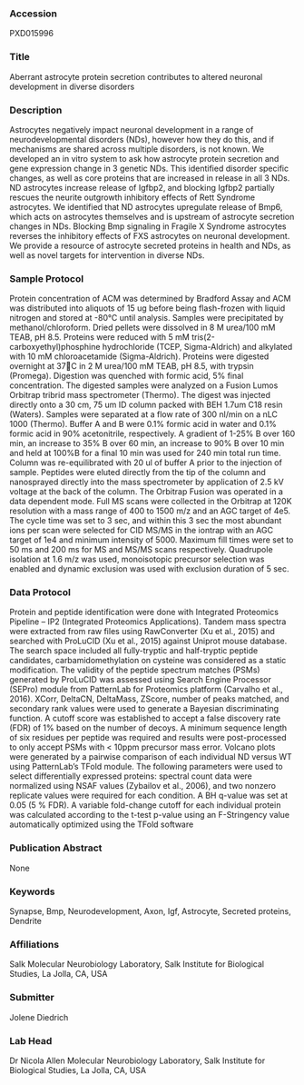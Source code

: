 ### Accession
PXD015996

### Title
Aberrant astrocyte protein secretion contributes to altered neuronal development in diverse disorders

### Description
Astrocytes negatively impact neuronal development in a range of neurodevelopmental disorders (NDs), however how they do this, and if mechanisms are shared across multiple disorders, is not known. We developed an in vitro system to ask how astrocyte protein secretion and gene expression change in 3 genetic NDs. This identified disorder specific changes, as well as core proteins that are increased in release in all 3 NDs. ND astrocytes increase release of Igfbp2, and blocking Igfbp2 partially rescues the neurite outgrowth inhibitory effects of Rett Syndrome astrocytes. We identified that ND astrocytes upregulate release of Bmp6, which acts on astrocytes themselves and is upstream of astrocyte secretion changes in NDs. Blocking Bmp signaling in Fragile X Syndrome astrocytes reverses the inhibitory effects of FXS astrocytes on neuronal development. We provide a resource of astrocyte secreted proteins in health and NDs, as well as novel targets for intervention in diverse NDs.

### Sample Protocol
Protein concentration of ACM was determined by Bradford Assay and ACM was distributed into aliquots of 15 ug before being flash-frozen with liquid nitrogen and stored at -80°C until analysis. Samples were precipitated by methanol/chloroform. Dried pellets were dissolved in 8 M urea/100 mM TEAB, pH 8.5. Proteins were reduced with 5 mM tris(2-carboxyethyl)phosphine hydrochloride (TCEP, Sigma-Aldrich) and alkylated with 10 mM chloroacetamide (Sigma-Aldrich). Proteins were digested overnight at 37C in 2 M urea/100 mM TEAB, pH 8.5, with trypsin (Promega). Digestion was quenched with formic acid, 5% final concentration. The digested samples were analyzed on a Fusion Lumos Orbitrap tribrid mass spectrometer (Thermo). The digest was injected directly onto a 30 cm, 75 um ID column packed with BEH 1.7um C18 resin (Waters). Samples were separated at a flow rate of 300 nl/min on a nLC 1000 (Thermo). Buffer A and B were 0.1% formic acid in water and 0.1% formic acid in 90% acetonitrile, respectively. A gradient of 1-25% B over 160 min, an increase to 35% B over 60 min, an increase to 90% B over 10 min and held at 100%B for a final 10 min was used for 240 min total run time. Column was re-equilibrated with 20 ul of buffer A prior to the injection of sample. Peptides were eluted directly from the tip of the column and nanosprayed directly into the mass spectrometer by application of 2.5 kV voltage at the back of the column. The Orbitrap Fusion was operated in a data dependent mode.  Full MS scans were collected in the Orbitrap at 120K resolution with a mass range of 400 to 1500 m/z and an AGC target of 4e5. The cycle time was set to 3 sec, and within this 3 sec the most abundant ions per scan were selected for CID MS/MS in the iontrap with an AGC target of 1e4 and minimum intensity of 5000. Maximum fill times were set to 50 ms and 200 ms for MS and MS/MS scans respectively. Quadrupole isolation at 1.6 m/z was used, monoisotopic precursor selection was enabled and dynamic exclusion was used with exclusion duration of 5 sec.

### Data Protocol
Protein and peptide identification were done with Integrated Proteomics Pipeline – IP2 (Integrated Proteomics Applications). Tandem mass spectra were extracted from raw files using RawConverter (Xu et al., 2015) and searched with ProLuCID (Xu et al., 2015) against Uniprot mouse database. The search space included all fully-tryptic and half-tryptic peptide candidates, carbamidomethylation on cysteine was considered as a static modification.   The validity of the peptide spectrum matches (PSMs) generated by ProLuCID was assessed using Search Engine Processor (SEPro) module from PatternLab for Proteomics platform (Carvalho et al., 2016). XCorr, DeltaCN, DeltaMass, ZScore, number of peaks matched, and secondary rank values were used to generate a Bayesian discriminating function. A cutoff score was established to accept a false discovery rate (FDR) of 1% based on the number of decoys. A minimum sequence length of six residues per peptide was required and results were post-processed to only accept PSMs with < 10ppm precursor mass error. Volcano plots were generated by a pairwise comparison of each individual ND versus WT using PatternLab’s TFold module. The following parameters were used to select differentially expressed proteins: spectral count data were normalized using NSAF values (Zybailov et al., 2006), and two nonzero replicate values were required for each condition. A BH q-value was set at 0.05 (5 % FDR). A variable fold-change cutoff for each individual protein was calculated according to the t-test p-value using an F-Stringency value automatically optimized using the TFold software

### Publication Abstract
None

### Keywords
Synapse, Bmp, Neurodevelopment, Axon, Igf, Astrocyte, Secreted proteins, Dendrite

### Affiliations
Salk
Molecular Neurobiology Laboratory, Salk Institute for Biological Studies, La Jolla, CA, USA

### Submitter
Jolene Diedrich

### Lab Head
Dr Nicola Allen
Molecular Neurobiology Laboratory, Salk Institute for Biological Studies, La Jolla, CA, USA


